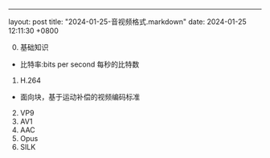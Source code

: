 ---
layout: post
title:  "2024-01-25-音视频格式.markdown"
date:   2024-01-25 12:11:30 +0800

0) 基础知识
- 比特率:bits per second 每秒的比特数
1) H.264
- 面向块，基于运动补偿的视频编码标准
2) VP9
3) AV1
4) AAC
5) Opus
6) SILK






    






